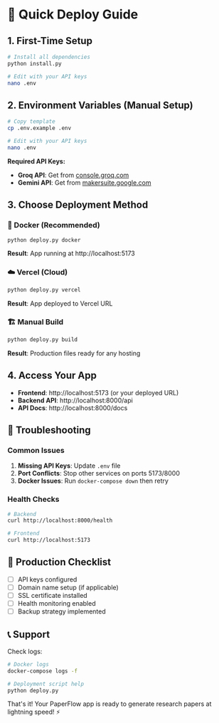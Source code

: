 # 🚀 Quick Deploy Guide

## 1. First-Time Setup

```bash
# Install all dependencies
python install.py

# Edit with your API keys
nano .env
```

## 2. Environment Variables (Manual Setup)

```bash
# Copy template
cp .env.example .env

# Edit with your API keys
nano .env
```

**Required API Keys:**
- **Groq API**: Get from [console.groq.com](https://console.groq.com/)
- **Gemini API**: Get from [makersuite.google.com](https://makersuite.google.com/app/apikey)

## 3. Choose Deployment Method

### 🐳 Docker (Recommended)
```bash
python deploy.py docker
```
**Result**: App running at http://localhost:5173

### ☁️ Vercel (Cloud)
```bash
python deploy.py vercel
```
**Result**: App deployed to Vercel URL

### 🏗️ Manual Build
```bash
python deploy.py build
```
**Result**: Production files ready for any hosting

## 4. Access Your App

- **Frontend**: http://localhost:5173 (or your deployed URL)
- **Backend API**: http://localhost:8000/api
- **API Docs**: http://localhost:8000/docs

## 🔧 Troubleshooting

### Common Issues
1. **Missing API Keys**: Update `.env` file
2. **Port Conflicts**: Stop other services on ports 5173/8000
3. **Docker Issues**: Run `docker-compose down` then retry

### Health Checks
```bash
# Backend
curl http://localhost:8000/health

# Frontend  
curl http://localhost:5173
```

## 🎯 Production Checklist

- [ ] API keys configured
- [ ] Domain name setup (if applicable)
- [ ] SSL certificate installed
- [ ] Health monitoring enabled
- [ ] Backup strategy implemented

## 📞 Support

Check logs:
```bash
# Docker logs
docker-compose logs -f

# Deployment script help
python deploy.py
```

That's it! Your PaperFlow app is ready to generate research papers at lightning speed! ⚡